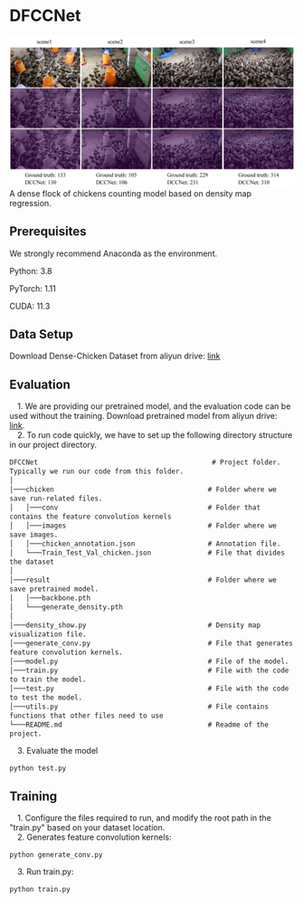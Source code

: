 # DFCCNet
![image](https://github.com/2226450890/DCCNet/blob/master/eight.jpg)
A dense flock of chickens counting model based on density map regression.

## Prerequisites
We strongly recommend Anaconda as the environment.

Python: 3.8

PyTorch: 1.11

CUDA: 11.3

## Data Setup
Download Dense-Chicken Dataset from
aliyun drive: [link](https://www.aliyundrive.com/s/3sDZtJZcSsZ) 

## Evaluation
&emsp;1. We are providing our pretrained model, and the evaluation code can be used without the training. Download pretrained model from aliyun drive: [link](https://www.aliyundrive.com/s/vR1iU2vP1od).  
&emsp;2. To run code quickly, we have to set up the following directory structure in our project directory.
    
```
DFCCNet                                           # Project folder. Typically we run our code from this folder.
│   
│───chicken                                      # Folder where we save run-related files.
│   │───conv                                     # Folder that contains the feature convolution kernels 
│   │───images                                   # Folder where we save images.
│   │───chicken_annotation.json                  # Annotation file. 
│   └───Train_Test_Val_chicken.json              # File that divides the dataset
│                               
│───result                                       # Folder where we save pretrained model.
│   │───backbone.pth
│   └───generate_density.pth     
│                               
│───density_show.py                              # Density map visualization file.
│───generate_conv.py                             # File that generates feature convolution kernels.
│───model.py                                     # File of the model.
│───train.py                                     # File with the code to train the model.
│───test.py                                      # File with the code to test the model.
│───utils.py                                     # File contains functions that other files need to use
└───README.md                                    # Readme of the project.
```
&emsp;3. Evaluate the model
```
python test.py
```  

## Training
&emsp;1. Configure the files required to run, and modify the root path in the "train.py" based on your dataset location.  
&emsp;2. Generates feature convolution kernels:
```
python generate_conv.py
```  
&emsp;3. Run train.py:
```
python train.py
```  
